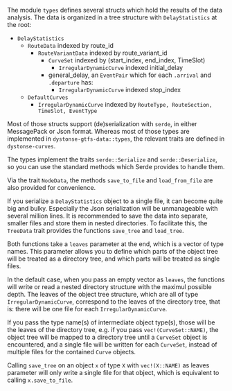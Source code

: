 The module `types` defines several structs which hold the results of the data analysis. The data is organized in a tree structure with `DelayStatistics` at the root:

 * `DelayStatistics`
   * `RouteData` indexed by route_id
     * `RouteVariantData` indexed by route_variant_id
       * `CurveSet` indexed by (start_index, end_index, TimeSlot)
         * `IrregularDynamicCurve` indexed initial_delay
       * general_delay, an `EventPair` which for each `.arrival` and `.departure` has:
         * `IrregularDynamicCurve` indexed stop_index
   * `DefaultCurves`
     * `IrregularDynamicCurve` indexed by `RouteType, RouteSection, TimeSlot, EventType`

Most of those structs support (de)serialization with `serde`, in either MessagePack or Json format. Whereas most of those types are implemented in `dystonse-gtfs-data::types`, the relevant traits are defined in `dystonse-curves`.

The types implement the traits `serde::Serialize` and `serde::Deserialize`, so you can use the standard methods which Serde provides to handle them.

Via the trait `NodeData`, the methods `save_to_file` and `load_from_file` are also provided for convenience. 

If you serialize a `DelayStatistics` object to a single file, it can become quite big and bulky. Especially the Json serialization will be unmanageable with several million lines. It is recommended to save the data into separate, smaller files and store them in nested directories. To facilitate this, the `TreeData` trait provides the functions `save_tree` and `load_tree`.

Both functions take a `leaves` parameter at the end, which is a vector of type names. This parameter allows you to define which parts of the object tree will be treated as a directory tree, and which parts will be treated as single files.

In the default case, when you pass an empty vector as `leaves`, the functions will write or read a nested directory structure with the maximul possible depth. The leaves of the object tree structure, which are all of type `IrregularDynamicCurve`, correspond to the leaves of the directory tree, that is: there will be one file for each `IrregularDynamicCurve`.

If you pass the type name(s) of intermediate object type(s), those will be the leaves of the directory tree, e.g. if you pass `vec!(CurveSet::NAME)`, the object tree will be mapped to a directory tree until a `CurveSet` object is encountered, and a single file will be written for each `CurveSet`, instead of multiple files for the contained `Curve` objects.

Calling `save_tree` on an object `x` of type `X` with `vec!(X::NAME)` as leaves parameter will only write a single file for that object, which is equivalent to calling `x.save_to_file`.